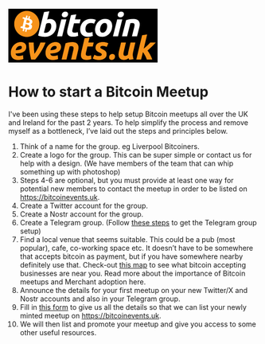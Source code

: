 ![BEUK Logo](https://raw.githubusercontent.com/Hodl-Solo/BitcoinEventsUK/main/BitcoinEventsUK%20smaller%20logo%20black.png)
# How to start a Bitcoin Meetup
I've been using these steps to help setup Bitcoin meetups all over the UK and Ireland for the past 2 years. To help simplify the process and remove myself as a bottleneck, I’ve laid out the steps and principles below. 

1. Think of a name for the group. eg Liverpool Bitcoiners. 
2. Create a logo for the group. This can be super simple or contact us for help with a design. (We have members of the team that can whip something up with photoshop)
3. Steps 4-6 are optional, but you must provide at least one way for potential new members to contact the meetup in order to be listed on https://bitcoinevents.uk.
4. Create a Twitter account for the group.
5. Create a Nostr account for the group.
6. Create a Telegram group. (Follow [these steps](TelegramGroupSetup.md) to get the Telegram group setup)
7. Find a local venue that seems suitable. This could be a pub (most popular), cafe, co-working space etc. It doesn’t have to be somewhere that accepts bitcoin as payment, but if you have somewhere nearby definitely use that. Check-out [this map](https://bitcoinevents.uk/spending/) to see what bitcoin accepting businesses are near you. Read more about the importance of Bitcoin meetups and Merchant adoption here.
9. Announce the details for your first meetup on your new Twitter/X and Nostr accounts and also in your Telegram group. 
10. Fill in [this form](https://forms.gle/Ng5g5AE32kd23Uum8) to give us all the details so that we can list your newly minted meetup on https://bitcoinevents.uk.
11. We will then list and promote your meetup and give you access to some other useful resources.